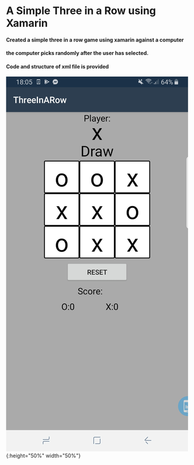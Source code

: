 # A Simple Three in a Row using Xamarin

#### Created a simple three in a row game using xamarin against a computer
#### the computer picks randomly after the user has selected.
#### Code and structure of xml file is provided

![alt text](https://github.com/ebotun/Code/blob/master/Simple%20Three%20in%20a%20Row/Threeinarow.jpg?raw=true){:height="50%" width="50%"}
